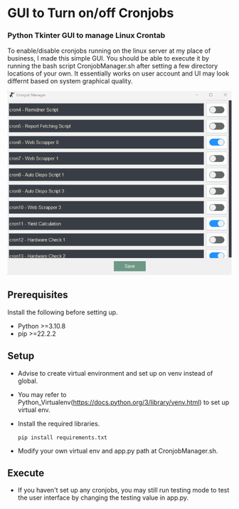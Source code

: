 # GUI to Turn on/off Cronjobs
### Python Tkinter GUI to manage Linux Crontab 
To enable/disable cronjobs running on the linux server at my place of business, I made this simple GUI.
You should be able to execute it by running the bash script CronjobManager.sh after setting a few directory 
locations of your own. It essentially works on user account and UI may look differnt based on system graphical 
quality.

![alt text](showcase.png)

## Prerequisites
Install the following before setting up.
- Python >=3.10.8
- pip >=22.2.2

## Setup
- Advise to create virtual environment and set up on venv instead of global.
- You may refer to Python_Virtualenv(https://docs.python.org/3/library/venv.html) to set up virtual env.

- Install the required libraries.
    ```
    pip install requirements.txt
    ```
- Modify your own virtual env and app.py path at CronjobManager.sh.

## Execute
- If you haven't set up any cronjobs, you may still run testing mode to test the user interface by changing the testing value in app.py.

